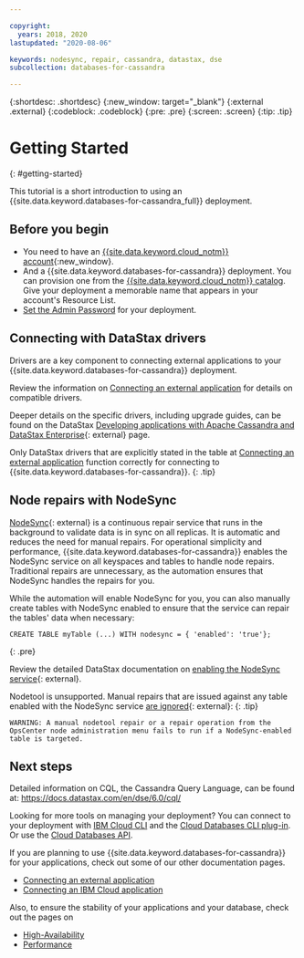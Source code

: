 ```yaml
---

copyright:
  years: 2018, 2020
lastupdated: "2020-08-06"

keywords: nodesync, repair, cassandra, datastax, dse
subcollection: databases-for-cassandra

---
```


{:shortdesc: .shortdesc}
{:new_window: target="_blank"}
{:external .external}
{:codeblock: .codeblock}
{:pre: .pre}
{:screen: .screen}
{:tip: .tip}


# Getting Started
{: #getting-started}

This tutorial is a short introduction to using an {{site.data.keyword.databases-for-cassandra_full}} deployment. 

## Before you begin

- You need to have an [{{site.data.keyword.cloud_notm}} account](https://cloud.ibm.com/registration){:new_window}.
- And a {{site.data.keyword.databases-for-cassandra}} deployment. You can provision one from the [{{site.data.keyword.cloud_notm}} catalog](https://cloud.ibm.com/catalog/services/databases-for-cassandra). Give your deployment a memorable name that appears in your account's Resource List.
- [Set the Admin Password](/docs/databases-for-cassandra?topic=databases-for-cassandra-admin-password) for your deployment.

## Connecting with DataStax drivers

Drivers are a key component to connecting external applications to your {{site.data.keyword.databases-for-cassandra}} deployment. 
 
Review the information on [Connecting an external application](/docs/databases-for-cassandra?topic=databases-for-cassandra-external-app) for details on compatible drivers. 

Deeper details on the specific drivers, including upgrade guides, can be found on the DataStax [Developing applications with Apache Cassandra and DataStax Enterprise](https://docs.datastax.com/en/devapp/doc/devapp/aboutDrivers.html){: external} page. 
 
Only DataStax drivers that are explicitly stated in the table at [Connecting an external application](/docs/databases-for-cassandra?topic=databases-for-cassandra-external-app) function correctly for connecting to {{site.data.keyword.databases-for-cassandra}}.
{: .tip} 

## Node repairs with NodeSync

[NodeSync](https://docs.datastax.com/en/dse/6.7/dse-admin/datastax_enterprise/config/aboutNodesync.html){: external} is a continuous repair service that runs in the background to validate data is in sync on all replicas. It is automatic and reduces the need for manual repairs. For operational simplicity and performance, {{site.data.keyword.databases-for-cassandra}} enables the NodeSync service on all keyspaces and tables to handle node repairs. Traditional repairs are unnecessary, as the automation ensures that NodeSync handles the repairs for you.  

While the automation will enable NodeSync for you, you can also manually create tables with NodeSync enabled to ensure that the service can repair the tables' data when necessary: 
```
CREATE TABLE myTable (...) WITH nodesync = { 'enabled': 'true'};
```
{: .pre}

Review the detailed DataStax documentation on [enabling the NodeSync service](https://docs.datastax.com/en/dse/6.7/dse-admin/datastax_enterprise/config/enablingNodesync.html){: external}.  

Nodetool is unsupported. Manual repairs that are issued against any table enabled with the NodeSync service [are ignored](https://docs.datastax.com/en/opscenter/6.5/opsc/online_help/services/opscNodeSyncService.html#NodeSyncServiceversusRepairService){: external}:
{: .tip}
```
WARNING: A manual nodetool repair or a repair operation from the OpsCenter node administration menu fails to run if a NodeSync-enabled table is targeted.
```


## Next steps

Detailed information on CQL, the Cassandra Query Language, can be found at: https://docs.datastax.com/en/dse/6.0/cql/

Looking for more tools on managing your deployment? You can connect to your deployment with [IBM Cloud CLI](/docs/cli/reference/ibmcloud?topic=cloud-cli-install-ibmcloud-cli) and the [Cloud Databases CLI plug-in](/docs/databases-cli-plugin?topic=databases-cli-plugin-cdb-reference). Or use the [Cloud Databases API](https://cloud.ibm.com/apidocs/cloud-databases-api).

If you are planning to use {{site.data.keyword.databases-for-cassandra}} for your applications, check out some of our other documentation pages.
- [Connecting an external application](/docs/databases-for-cassandra?topic=databases-for-cassandra-external-app)
- [Connecting an IBM Cloud application](/docs/databases-for-cassandra?topic=databases-for-cassandra-ibmcloud-app)

Also, to ensure the stability of your applications and your database, check out the pages on 
- [High-Availability](/docs/databases-for-cassandra?topic=databases-for-cassandra-high-availability)
- [Performance](/docs/databases-for-cassandra?topic=databases-for-cassandra-performance)






